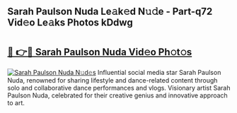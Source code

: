## Sarah Paulson Nuda Le𝚊k𝚎d N𝚞𝚍e - Part-q72 Vid𝚎o Le𝚊ks Photos kDdwg

# <h2><a href="http://fbf1xrx.evod.top/?m=Sarah+Paulson+Nuda">🔗 👉🔴 Sarah Paulson Nuda Vid𝚎o Ph𝚘t𝚘s</a></h2>

[![Sarah Paulson Nuda N𝚞d𝚎s](https://i.imgur.com/8V9OHl7.gif)](http://fbf1xrx.evod.top/?m=Sarah+Paulson+Nuda)
Influential social media star Sarah Paulson Nuda, renowned for sharing lifestyle and dance-related content through solo and collaborative dance performances and vlogs. Visionary artist Sarah Paulson Nuda, celebrated for their creative genius and innovative approach to art. 

